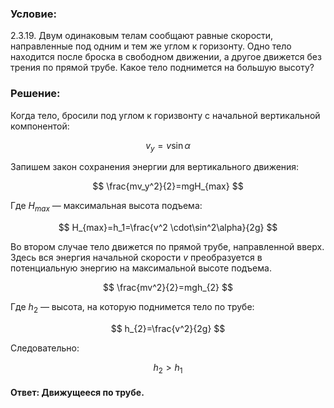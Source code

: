 ###  Условие:

$2.3.19.$ Двум одинаковым телам сообщают равные скорости, направленные под одним и тем же углом к горизонту. Одно тело находится после броска в свободном движении, а другое движется без трения по прямой трубе. Какое тело поднимется на большую высоту?

###  Решение:

Когда тело, бросили под углом к горизвонту с начальной вертикальной компонентой:

$$
v_y=v\sin\alpha
$$

Запишем закон сохранения энергии для вертикального движения:

$$
\frac{mv_y^2}{2}=mgH_{max}
$$

Где $H_{max}$ — максимальная высота подъема:

$$
H_{max}=h_1=\frac{v^2 \cdot\sin^2\alpha}{2g}
$$

Во втором случае тело движется по прямой трубе, направленной вверх. Здесь вся энергия начальной скорости $v$ преобразуется в потенциальную энергию на максимальной высоте подъема.

$$
\frac{mv^2}{2}=mgh_{2}
$$

Где $h_2$ — высота, на которую поднимется тело по трубе:

$$
h_{2}=\frac{v^2}{2g}
$$

Следовательно:

$$
h_2>h_1
$$

#### Ответ: Движущееся по трубе.